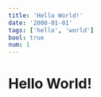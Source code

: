 ```yaml
---
title: 'Hello World!'
date: '2000-01-01'
tags: ['hello', 'world']
bool: true
num: 1
---
```


# Hello World!
